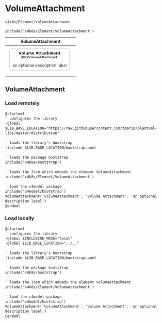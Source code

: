 # VolumeAttachment


```text
c4k8s/Element/VolumeAttachment
```

```text
include('c4k8s/Element/VolumeAttachment')
```



| VolumeAttachment |
| :---: |
| ![illustration for VolumeAttachment](../../c4k8s/Element/VolumeAttachment.Local.png) |




## VolumeAttachment

### Load remotely
```plantuml
@startuml
' configures the library
!global $LIB_BASE_LOCATION="https://raw.githubusercontent.com/tmorin/plantuml-libs/master/distribution"

' loads the library's bootstrap
!include $LIB_BASE_LOCATION/bootstrap.puml

' loads the package bootstrap
include('c4k8s/bootstrap')

' loads the Item which embeds the element VolumeAttachment
include('c4k8s/Element/VolumeAttachment')

' load the c4model package
include('c4model/bootstrap')
VolumeAttachment('VolumeAttachment', 'Volume Attachment', 'an optional description label')
@enduml
```

### Load locally
```plantuml
@startuml
' configures the library
!global $INCLUSION_MODE="local"
!global $LIB_BASE_LOCATION="../.."

' loads the library's bootstrap
!include $LIB_BASE_LOCATION/bootstrap.puml

' loads the package bootstrap
include('c4k8s/bootstrap')

' loads the Item which embeds the element VolumeAttachment
include('c4k8s/Element/VolumeAttachment')

' load the c4model package
include('c4model/bootstrap')
VolumeAttachment('VolumeAttachment', 'Volume Attachment', 'an optional description label')
@enduml
```

